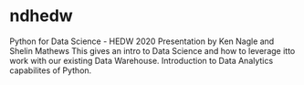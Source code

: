 # ndhedw
Python for Data Science - HEDW 2020 Presentation by Ken Nagle and Shelin Mathews
This gives an intro to Data Science and how to leverage itto work with our existing Data Warehouse. Introduction to Data Analytics capabilites of Python. 
